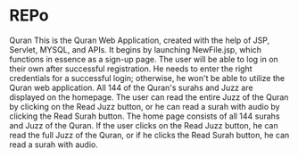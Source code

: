 # REPo
Quran
This is the Quran Web Application, created with the help of JSP, Servlet, MYSQL, and APIs.
It begins by launching NewFile.jsp, which functions in essence as a sign-up page. The user will be able to log in on their own after successful registration. He needs to enter the right credentials for a successful login; otherwise, he won't be able to utilize the Quran web application.
All 144 of the Quran's surahs and Juzz are displayed on the homepage.
The user can read the entire Juzz of the Quran by clicking on the Read Juzz button, or he can read a surah with audio by clicking the Read Surah button. The home page consists of all 144 surahs and Juzz of the Quran.
If the user clicks on the Read Juzz button, he can read the full Juzz of the Quran, or if he clicks the Read Surah button, he can read a surah with audio.


